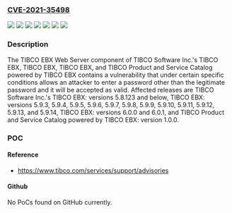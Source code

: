 ### [CVE-2021-35498](https://cve.mitre.org/cgi-bin/cvename.cgi?name=CVE-2021-35498)
![](https://img.shields.io/static/v1?label=Product&message=TIBCO%20EBX&color=blue)
![](https://img.shields.io/static/v1?label=Product&message=TIBCO%20Product%20and%20Service%20Catalog%20powered%20by%20TIBCO%20EBX&color=blue)
![](https://img.shields.io/static/v1?label=Version&message=%3C%3D%205.8.123%20&color=brighgreen)
![](https://img.shields.io/static/v1?label=Version&message=%3D%201.0.0%20&color=brighgreen)
![](https://img.shields.io/static/v1?label=Version&message=%3D%205.9.3%20&color=brighgreen)
![](https://img.shields.io/static/v1?label=Version&message=%3D%206.0.0%20&color=brighgreen)
![](https://img.shields.io/static/v1?label=Vulnerability&message=In%20the%20worst%20case%2C%20if%20the%20targeted%20account%20is%20a%20privileged%20administrator%2C%20successful%20exploitation%20of%20this%20vulnerability%20can%20result%20in%20an%20attacker%20gaining%20full%20administrative%20access%20to%20the%20affected%20system.&color=brighgreen)

### Description

The TIBCO EBX Web Server component of TIBCO Software Inc.'s TIBCO EBX, TIBCO EBX, TIBCO EBX, and TIBCO Product and Service Catalog powered by TIBCO EBX contains a vulnerability that under certain specific conditions allows an attacker to enter a password other than the legitimate password and it will be accepted as valid. Affected releases are TIBCO Software Inc.'s TIBCO EBX: versions 5.8.123 and below, TIBCO EBX: versions 5.9.3, 5.9.4, 5.9.5, 5.9.6, 5.9.7, 5.9.8, 5.9.9, 5.9.10, 5.9.11, 5.9.12, 5.9.13, and 5.9.14, TIBCO EBX: versions 6.0.0 and 6.0.1, and TIBCO Product and Service Catalog powered by TIBCO EBX: version 1.0.0.

### POC

#### Reference
- https://www.tibco.com/services/support/advisories

#### Github
No PoCs found on GitHub currently.

